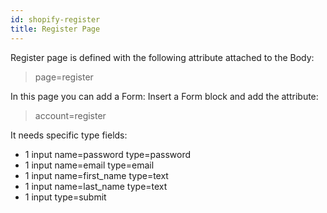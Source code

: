 ```yaml
---
id: shopify-register
title: Register Page
---
```


Register page is defined with the following attribute attached to the Body:

>page=register

In this page you can add a Form: Insert a Form block and add the attribute:

> account=register

It needs specific type fields:
- 1 input name=password type=password
- 1 input name=email type=email
- 1 input name=first_name type=text
- 1 input name=last_name type=text
- 1 input type=submit